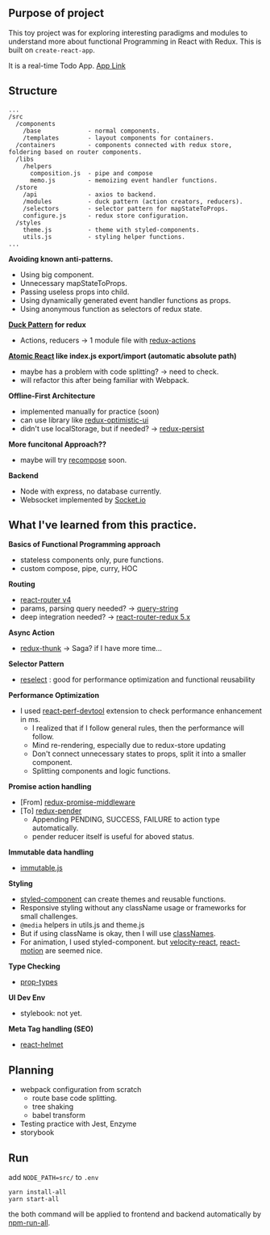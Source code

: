 ## Purpose of project

This toy project was for exploring interesting paradigms and modules to understand more about functional Programming in React with Redux. This is built on `create-react-app`.

It is a real-time Todo App.
[App Link](https://todopaloit.herokuapp.com/)

## Structure
```
...
/src
  /components
    /base             - normal components.
    /templates        - layout components for containers.
  /containers         - components connected with redux store, foldering based on router components.
  /libs
    /helpers
      composition.js  - pipe and compose
      memo.js         - memoizing event handler functions.
  /store
    /api              - axios to backend.
    /modules          - duck pattern (action creators, reducers).
    /selectors        - selector pattern for mapStateToProps.
    configure.js      - redux store configuration.
  /styles
    theme.js          - theme with styled-components.
    utils.js          - styling helper functions.
...
```
**Avoiding known anti-patterns.**
  - Using big component.
  - Unnecessary mapStateToProps.
  - Passing useless props into child.
  - Using dynamically generated event handler functions as props.
  - Using anonymous function as selectors of redux state.

**[Duck Pattern](https://github.com/erikras/ducks-modular-redux) for redux**
  - Actions, reducers -> 1 module file with  [redux-actions](https://github.com/reduxactions/redux-actions)

**[Atomic React](https://arc.js.org/) like index.js export/import (automatic absolute path)**
  - maybe has a problem with code splitting? -> need to check.
  - will refactor this after being familiar with Webpack.

**Offline-First Architecture**
  - implemented manually for practice (soon)
  - can use library like [redux-optimistic-ui](https://github.com/mattkrick/redux-optimistic-ui)
  - didn't use localStorage, but if needed? -> [redux-persist](https://github.com/rt2zz/redux-persist)

**More funcitonal Approach??**
  - maybe will try [recompose](https://github.com/acdlite/recompose) soon.

**Backend**
  - Node with express, no database currently.
  - Websocket implemented by [Socket.io](https://socket.io/)

## What I've learned from this practice.

**Basics of Functional Programming approach**
  - stateless components only, pure functions.
  - custom compose, pipe, curry, HOC

**Routing**
  - [react-router v4](https://reacttraining.com/react-router/web/guides/quick-start)
  - params, parsing query needed? -> [query-string](https://github.com/sindresorhus/query-string)
  - deep integration needed? -> [react-router-redux 5.x ](https://github.com/reacttraining/react-router/tree/master/packages/react-router-redux)

**Async Action**
  - [redux-thunk](https://github.com/gaearon/redux-thunk) -> Saga? if I have more time...

**Selector Pattern**
  - [reselect](https://github.com/reactjs/reselect) : good for performance optimization and functional reusability

**Performance Optimization**
  - I used [react-perf-devtool](https://github.com/nitin42/react-perf-devtool/blob/master/README.md) extension to check performance enhancement in ms.
    - I realized that if I follow general rules, then the performance will follow.
    - Mind re-rendering, especially due to redux-store updating
    - Don't connect unnecessary states to props, split it into a smaller component.
    - Splitting components and logic functions.

**Promise action handling**
  - [From] [redux-promise-middleware](https://github.com/pburtchaell/redux-promise-middleware)
  - [To] [redux-pender](https://github.com/velopert/redux-pender)
    - Appending PENDING, SUCCESS, FAILURE to action type automatically.
    - pender reducer itself is useful for aboved status.

**Immutable data handling**
  - [immutable.js](https://facebook.github.io/immutable-js/)

**Styling**
  - [styled-component](https://www.styled-components.com/) can create themes and reusable functions.
  - Responsive styling without any className usage or frameworks for small challenges.
  - `@media` helpers in utils.js and theme.js 
  - But if using className is okay, then I will use [classNames](https://www.npmjs.com/package/classnames).
  - For animation, I used styled-component. but [velocity-react](https://github.com/google-fabric/velocity-react), [react-motion](https://github.com/chenglou/react-motion) are seemed nice.

**Type Checking**
  - [prop-types](https://www.npmjs.com/package/prop-types)

**UI Dev Env**
  - stylebook: not yet.

**Meta Tag handling (SEO)**
  - [react-helmet](https://github.com/nfl/react-helmet)


## Planning
- webpack configuration from scratch
  - route base code splitting.
  - tree shaking
  - babel transform
- Testing practice with Jest, Enzyme
- storybook

## Run

add `NODE_PATH=src/` to `.env`

```
yarn install-all
yarn start-all
```

the both command will be applied to frontend and backend automatically by [npm-run-all](https://github.com/mysticatea/npm-run-all).
